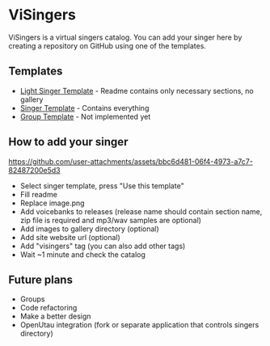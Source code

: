 # ViSingers
ViSingers is a virtual singers catalog. You can add your singer here by creating a repository on GitHub using one of the templates.

## Templates
- [Light Singer Template](https://github.com/ViSingers/light-singer-template) - Readme contains only necessary sections, no gallery
- [Singer Template](https://github.com/ViSingers/singer-template) - Contains everything
- [Group Template](https://github.com/ViSingers/group-template) - Not implemented yet

## How to add your singer
https://github.com/user-attachments/assets/bbc6d481-06f4-4973-a7c7-82487200e5d3
- Select singer template, press "Use this template"
- Fill readme
- Replace image.png
- Add voicebanks to releases (release name should contain section name, zip file is required and mp3/wav samples are optional)
- Add images to gallery directory (optional)
- Add site website url (optional)
- Add "visingers" tag (you can also add other tags)
- Wait ~1 minute and check the catalog

## Future plans
- Groups
- Code refactoring
- Make a better design
- OpenUtau integration (fork or separate application that controls singers directory)
